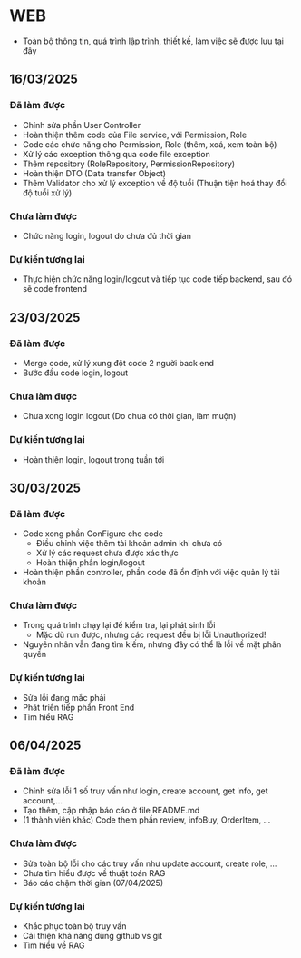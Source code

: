 # WEB
* Toàn bộ thông tin, quá trình lập trình, thiết kế, làm việc sẽ được lưu tại đây
## 16/03/2025
### Đã làm được
* Chỉnh sửa phần User Controller
* Hoàn thiện thêm code của File service, với Permission, Role
* Code các chức năng cho Permission, Role (thêm, xoá, xem toàn bộ)
* Xử lý các exception thông qua code file exception
* Thêm repository (RoleRepository, PermissionRepository)
* Hoàn thiện DTO (Data transfer Object)
* Thêm Validator cho xử lý exception về độ tuổi (Thuận tiện hoá thay đổi độ tuổi xử lý)
### Chưa làm được
* Chức năng login, logout do chưa đủ thời gian
### Dự kiến tương lai
* Thực hiện chức năng login/logout và tiếp tục code tiếp backend, sau đó sẽ code frontend


## 23/03/2025
### Đã làm được
* Merge code, xử lý xung đột code 2 người back end
* Bước đầu code login, logout

### Chưa làm được
* Chưa xong login logout (Do chưa có thời gian, làm muộn)

### Dự kiến tương lai
* Hoàn thiện login, logout trong tuần tới

## 30/03/2025
### Đã làm được
* Code xong phần ConFigure cho code
  * Điều chỉnh việc thêm tài khoản admin khi chưa có
  * Xử lý các request chưa được xác thực
  * Hoàn thiện phần login/logout
* Hoàn thiện phần controller, phần code đã ổn định với việc quản lý tài khoản

### Chưa làm được
* Trong quá trình chạy lại để kiểm tra, lại phát sinh lỗi
  * Mặc dù run được, nhưng các request đều bị lỗi Unauthorized!
* Nguyên nhân vẫn đang tìm kiếm, nhưng đây có thể là lỗi về mặt phân quyền

### Dự kiến tương lai
* Sửa lỗi đang mắc phải
* Phát triển tiếp phần Front End
* Tìm hiểu RAG

## 06/04/2025
### Đã làm được
* Chỉnh sửa lỗi 1 số truy vấn như login, create account, get info, get account,...
* Tạo thêm, cập nhập báo cáo ở file README.md
* (1 thành viên khác) Code them phần review, infoBuy, OrderItem, ...

### Chưa làm được
* Sửa toàn bộ lỗi cho các truy vấn như update account, create role, ...
* Chưa tìm hiểu được về thuật toán RAG
* Báo cáo chậm thời gian (07/04/2025)

### Dự kiến tương lai
* Khắc phục toàn bộ truy vấn
* Cải thiện khả năng dùng github vs git
* Tìm hiểu về RAG